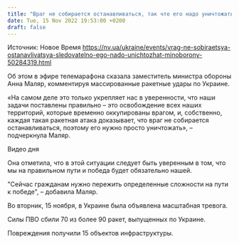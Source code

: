 ```yaml
---
title: "Враг не собирается останавливаться, так что его надо уничтожать — Минобороны"
date: Tue, 15 Nov 2022 19:53:00 +0200
draft: false
---
```

Источник: Новое Время https://nv.ua/ukraine/events/vrag-ne-sobiraetsya-ostanavlivatsya-sledovatelno-ego-nado-unichtozhat-minoborony-50284319.html


Об этом в эфире телемарафона сказала заместитель министра обороны Анна Маляр, комментируя массированные ракетные удары по Украине.

«На самом деле это только укрепляет нас в уверенности, что наши задачи поставлены правильно – это освобождение всех наших территорий, которые временно оккупированы врагом, и, собственно, каждая такая ракетная атака доказывает, что враг не собирается останавливаться, поэтому его нужно просто уничтожать», – подчеркнула Маляр. 

 Видео дня   

Она отметила, что в этой ситуации следует быть уверенным в том, что мы на правильном пути и победа будет обязательно нашей.

"Сейчас гражданам нужно пережить определенные сложности на пути к победе", – добавила Маляр.

Во вторник, 15 ноября, в Украине была объявлена масштабная тревога.

Силы ПВО сбили 70 из более 90 ракет, выпущенных по Украине.

Повреждения получили 15 объектов инфраструктуры.
